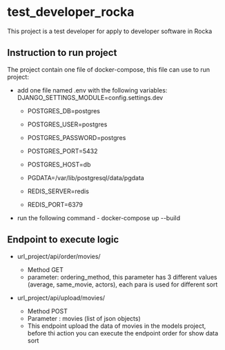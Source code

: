 # test_developer_rocka
This project is a test developer for apply to developer software in Rocka

## Instruction to run project

The project contain one file of docker-compose, this file can use to run project:

- add one file named .env with the following variables:
    DJANGO_SETTINGS_MODULE=config.settings.dev

    - POSTGRES_DB=postgres
    - POSTGRES_USER=postgres
    - POSTGRES_PASSWORD=postgres
    - POSTGRES_PORT=5432
    - POSTGRES_HOST=db
    - PGDATA=/var/lib/postgresql/data/pgdata

    - REDIS_SERVER=redis
    - REDIS_PORT=6379

- run the following command - docker-compose up --build


## Endpoint to execute logic

- url_project/api/order/movies/

    - Method GET
    - parameter: ordering_method, this parameter has 3 different values (average, same_movie, actors), each para is used for different sort

- url_project/api/upload/movies/

    - Method POST
    - Parameter : movies (list of json objects)
    - This endpoint upload the data of movies in the models project, before thi action you can execute the endpoint order for show data sort



